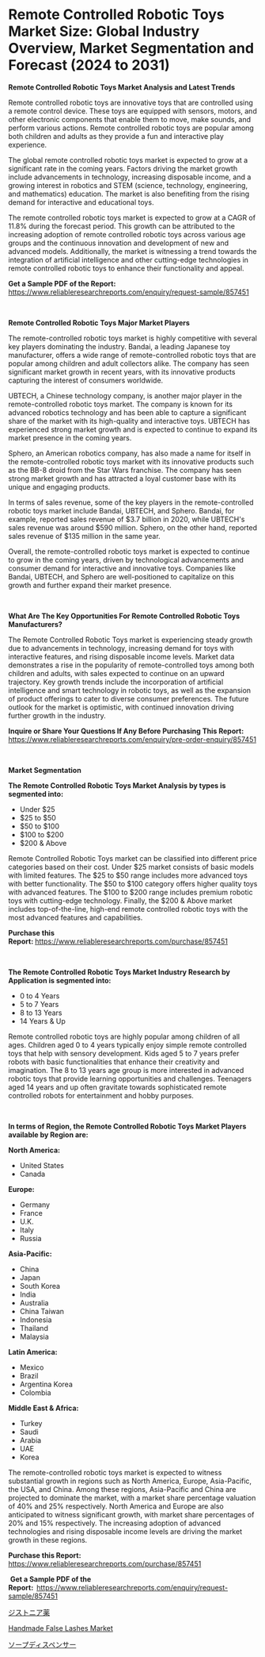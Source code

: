 <p><h1>Remote Controlled Robotic Toys Market Size: Global Industry Overview, Market Segmentation and Forecast (2024 to 2031)</h1></p><p><strong>Remote Controlled Robotic Toys Market Analysis and Latest Trends</strong></p>
<p><p>Remote controlled robotic toys are innovative toys that are controlled using a remote control device. These toys are equipped with sensors, motors, and other electronic components that enable them to move, make sounds, and perform various actions. Remote controlled robotic toys are popular among both children and adults as they provide a fun and interactive play experience.</p><p>The global remote controlled robotic toys market is expected to grow at a significant rate in the coming years. Factors driving the market growth include advancements in technology, increasing disposable income, and a growing interest in robotics and STEM (science, technology, engineering, and mathematics) education. The market is also benefiting from the rising demand for interactive and educational toys.</p><p>The remote controlled robotic toys market is expected to grow at a CAGR of 11.8% during the forecast period. This growth can be attributed to the increasing adoption of remote controlled robotic toys across various age groups and the continuous innovation and development of new and advanced models. Additionally, the market is witnessing a trend towards the integration of artificial intelligence and other cutting-edge technologies in remote controlled robotic toys to enhance their functionality and appeal.</p></p>
<p><strong>Get a Sample PDF of the Report:&nbsp;</strong> <a href="https://www.reliableresearchreports.com/enquiry/request-sample/857451">https://www.reliableresearchreports.com/enquiry/request-sample/857451</a></p>
<p>&nbsp;</p>
<p><strong>Remote Controlled Robotic Toys Major Market Players</strong></p>
<p><p>The remote-controlled robotic toys market is highly competitive with several key players dominating the industry. Bandai, a leading Japanese toy manufacturer, offers a wide range of remote-controlled robotic toys that are popular among children and adult collectors alike. The company has seen significant market growth in recent years, with its innovative products capturing the interest of consumers worldwide.</p><p>UBTECH, a Chinese technology company, is another major player in the remote-controlled robotic toys market. The company is known for its advanced robotics technology and has been able to capture a significant share of the market with its high-quality and interactive toys. UBTECH has experienced strong market growth and is expected to continue to expand its market presence in the coming years.</p><p>Sphero, an American robotics company, has also made a name for itself in the remote-controlled robotic toys market with its innovative products such as the BB-8 droid from the Star Wars franchise. The company has seen strong market growth and has attracted a loyal customer base with its unique and engaging products.</p><p>In terms of sales revenue, some of the key players in the remote-controlled robotic toys market include Bandai, UBTECH, and Sphero. Bandai, for example, reported sales revenue of $3.7 billion in 2020, while UBTECH's sales revenue was around $590 million. Sphero, on the other hand, reported sales revenue of $135 million in the same year.</p><p>Overall, the remote-controlled robotic toys market is expected to continue to grow in the coming years, driven by technological advancements and consumer demand for interactive and innovative toys. Companies like Bandai, UBTECH, and Sphero are well-positioned to capitalize on this growth and further expand their market presence.</p></p>
<p>&nbsp;</p>
<p><strong>What Are The Key Opportunities For Remote Controlled Robotic Toys Manufacturers?</strong></p>
<p><p>The Remote Controlled Robotic Toys market is experiencing steady growth due to advancements in technology, increasing demand for toys with interactive features, and rising disposable income levels. Market data demonstrates a rise in the popularity of remote-controlled toys among both children and adults, with sales expected to continue on an upward trajectory. Key growth trends include the incorporation of artificial intelligence and smart technology in robotic toys, as well as the expansion of product offerings to cater to diverse consumer preferences. The future outlook for the market is optimistic, with continued innovation driving further growth in the industry.</p></p>
<p><strong>Inquire or Share Your Questions If Any Before Purchasing This Report:</strong> <a href="https://www.reliableresearchreports.com/enquiry/pre-order-enquiry/857451">https://www.reliableresearchreports.com/enquiry/pre-order-enquiry/857451</a></p>
<p>&nbsp;</p>
<p><strong>Market Segmentation</strong></p>
<p><strong>The Remote Controlled Robotic Toys Market Analysis by types is segmented into:</strong></p>
<p><ul><li>Under $25</li><li>$25 to $50</li><li>$50 to $100</li><li>$100 to $200</li><li>$200 & Above</li></ul></p>
<p><p>Remote Controlled Robotic Toys market can be classified into different price categories based on their cost. Under $25 market consists of basic models with limited features. The $25 to $50 range includes more advanced toys with better functionality. The $50 to $100 category offers higher quality toys with advanced features. The $100 to $200 range includes premium robotic toys with cutting-edge technology. Finally, the $200 & Above market includes top-of-the-line, high-end remote controlled robotic toys with the most advanced features and capabilities.</p></p>
<p><strong>Purchase this Report:&nbsp;</strong><a href="https://www.reliableresearchreports.com/purchase/857451">https://www.reliableresearchreports.com/purchase/857451</a></p>
<p>&nbsp;</p>
<p><strong>The Remote Controlled Robotic Toys Market Industry Research by Application is segmented into:</strong></p>
<p><ul><li>0 to 4 Years</li><li>5 to 7 Years</li><li>8 to 13 Years</li><li>14 Years & Up</li></ul></p>
<p><p>Remote controlled robotic toys are highly popular among children of all ages. Children aged 0 to 4 years typically enjoy simple remote controlled toys that help with sensory development. Kids aged 5 to 7 years prefer robots with basic functionalities that enhance their creativity and imagination. The 8 to 13 years age group is more interested in advanced robotic toys that provide learning opportunities and challenges. Teenagers aged 14 years and up often gravitate towards sophisticated remote controlled robots for entertainment and hobby purposes.</p></p>
<p>&nbsp;</p>
<p><strong>In terms of Region, the Remote Controlled Robotic Toys Market Players available by Region are:</strong></p>
<p>
    <p> <strong> North America: </strong>
        <ul>
            <li>United States</li>
            <li>Canada</li>
        </ul>
        </p> 
    <p> <strong> Europe: </strong>
        <ul>
            <li>Germany</li>
            <li>France</li>
            <li>U.K.</li>
            <li>Italy</li>
            <li>Russia</li>
        </ul>
        </p> 
    <p> <strong> Asia-Pacific: </strong>
        <ul>
            <li>China</li>
            <li>Japan</li>
            <li>South Korea</li>
            <li>India</li>
            <li>Australia</li>
            <li>China Taiwan</li>
            <li>Indonesia</li>
            <li>Thailand</li>
            <li>Malaysia</li>
        </ul>
        </p> 
    <p> <strong> Latin America: </strong>
        <ul>
            <li>Mexico</li>
            <li>Brazil</li>
            <li>Argentina Korea</li>
            <li>Colombia</li>
        </ul>
        </p> 
    <p> <strong> Middle East & Africa: </strong>
        <ul>
            <li>Turkey</li>
            <li>Saudi</li>
            <li>Arabia</li>
            <li>UAE</li>
            <li>Korea</li>
        </ul>
    </p>
    </p>
<p><p>The remote-controlled robotic toys market is expected to witness substantial growth in regions such as North America, Europe, Asia-Pacific, the USA, and China. Among these regions, Asia-Pacific and China are projected to dominate the market, with a market share percentage valuation of 40% and 25% respectively. North America and Europe are also anticipated to witness significant growth, with market share percentages of 20% and 15% respectively. The increasing adoption of advanced technologies and rising disposable income levels are driving the market growth in these regions.</p></p>
<p><strong>Purchase this Report: </strong><a href="https://www.reliableresearchreports.com/purchase/857451">https://www.reliableresearchreports.com/purchase/857451</a></p>
<p>&nbsp;<strong>Get a Sample PDF of the Report:&nbsp;&nbsp;</strong><a href="https://www.reliableresearchreports.com/enquiry/request-sample/857451">https://www.reliableresearchreports.com/enquiry/request-sample/857451</a></p>
<p><strong></strong></p>
<p><p><a href="https://medium.com/@wesleyeilly8796202/%E3%82%B8%E3%82%B9%E3%83%88%E3%83%8B%E3%82%A2%E8%96%AC%E5%B8%82%E5%A0%B4%E8%AA%BF%E6%9F%BB%E3%83%AC%E3%83%9D%E3%83%BC%E3%83%88-%E3%81%9D%E3%81%AE%E6%AD%B4%E5%8F%B2%E3%81%A82031%E5%B9%B4%E3%81%BE%E3%81%A7%E3%81%AE%E4%BA%88%E6%B8%AC-9d54b19e58b1">ジストニア薬</a></p><p><a href="https://github.com/singletonthaxterkelliehr2df/Market-Research-Report-List-1/blob/main/handmade-false-lashes-market.md">Handmade False Lashes Market</a></p><p><a href="https://medium.com/@kelscdowell78456/%E7%9F%B3%E3%81%91%E3%82%93%E3%83%87%E3%82%A3%E3%82%B9%E3%83%9A%E3%83%B3%E3%82%B5%E3%83%BC%E5%B8%82%E5%A0%B4%E3%81%AF-%E5%B8%82%E5%A0%B4%E3%82%B7%E3%82%A7%E3%82%A2-%E3%82%B5%E3%82%A4%E3%82%BA-%E3%81%8A%E3%82%88%E3%81%B32031%E5%B9%B4%E3%81%BE%E3%81%A7%E3%81%AE%E4%BA%88%E6%B8%AC%E3%81%AB%E7%84%A6%E7%82%B9%E3%82%92%E5%BD%93%E3%81%A6%E3%81%A6%E3%81%84%E3%81%BE%E3%81%99-97e011066d07">ソープディスペンサー</a></p></p>